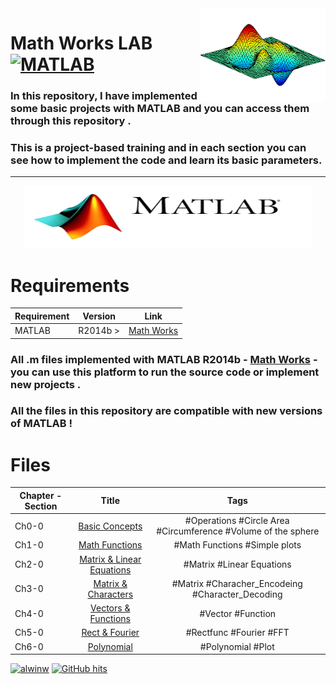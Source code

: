

<img src="https://github.com/arash-mehrzadi/arash-mehrzadi/blob/main/temp/MWG.gif" width="200" height="150" align="right" />

# Math Works LAB [![MATLAB](https://www.mathworks.com/matlabcentral/images/matlab-file-exchange.svg)](https://github.com/sindresorhus/awesome#readme)

### In this repository, I have implemented some basic projects with MATLAB and you can access them through this repository .

### This is a project-based training and in each section you can see how to implement the code and learn its basic parameters.

----------
<p align="center">
  <img width="460" height="100" src="https://github.com/arash-mehrzadi/arash-mehrzadi/blob/main/temp/MATLABWP.png">
</p>

# Requirements

| Requirement   | Version                  |Link                                                        |
| ------------- |:------------------------:|:----------------------------------------------------------:|
| MATLAB        | R2014b >                 |[Math Works](https://www.mathworks.com/products/matlab.html)|

### All .m files implemented with MATLAB R2014b - [Math Works](https://www.mathworks.com/products/matlab.html) - you can use this platform to run the source code or implement new projects . 
### All the files in this repository are compatible with new versions of MATLAB ! 
 
 # Files 
 
| Chapter - Section   | Title                    |Tags                                                        |
| ------------------- |:------------------------:|:----------------------------------------------------------:|
| Ch0-0        | [Basic Concepts](https://github.com/arash-mehrzadi/Math-Works-LAB/tree/main/Ch0)|#Operations #Circle Area #Circumference #Volume of the sphere|
| Ch1-0        | [Math Functions](https://github.com/arash-mehrzadi/Math-Works-LAB/tree/main/Ch1)|#Math Functions #Simple plots|
| Ch2-0        | [Matrix & Linear Equations](https://github.com/arash-mehrzadi/Math-Works-LAB/tree/main/Ch2)|#Matrix #Linear Equations|
| Ch3-0        | [Matrix & Characters](https://github.com/arash-mehrzadi/Math-Works-LAB/tree/main/Ch3)|#Matrix #Characher_Encodeing #Character_Decoding|
| Ch4-0        | [Vectors & Functions](https://github.com/arash-mehrzadi/Math-Works-LAB/tree/main/Ch4) |#Vector #Function|
| Ch5-0        | [Rect & Fourier](https://github.com/arash-mehrzadi/Math-Works-LAB/tree/main/Ch5)|#Rectfunc #Fourier #FFT|
| Ch6-0        | [Polynomial](https://github.com/arash-mehrzadi/Math-Works-LAB/tree/main/Ch6) |#Polynomial #Plot|

<p align="left">
    <a href="https://github.com/arash-mehrzadi" target="_blank"><img alt="alwinw" src="https://badges.pufler.dev/visits/arash-mehrzadi/Math-Works-LAB?logo=GitHub&label=visits&color=success&logoColor=white&style=flat-square"/></a>
    <!--<a href="https://github.com/arash-mehrzadi" target="_blank"><img alt="profile hits" src="https://img.shields.io/jsdelivr/gh/hw/alwinw/alwinw?label=hits&style=flat-square"></a>-->
    <a href="https://github.com/arash-mehrzadi/alwinw" target="_blank"><img alt="GitHub hits" src="https://img.shields.io/github/last-commit/arash-mehrzadi/Math-Works-LAB?label=updated&style=flat-square"></a>
</p>
